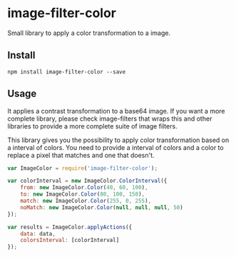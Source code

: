 # image-filter-color

Small library to apply a color transformation to a image.

## Install

```
npm install image-filter-color --save
```

## Usage
It applies a contrast transformation to a base64 image. If you want a more complete library, please check image-filters that wraps this and other libraries to provide a more complete suite of image filters.

This library gives you the possibility to apply color transformation based on a interval of colors. You need to provide a interval of colors and a color to replace a pixel that matches and one that doesn't.

```js
var ImageColor = require('image-filter-color');

var colorInterval = new ImageColor.ColorInterval({
    from: new ImageColor.Color(40, 60, 100),
    to: new ImageColor.Color(80, 100, 150),
    match: new ImageColor.Color(255, 0, 255),
    noMatch: new ImageColor.Color(null, null, null, 50)
});

var results = ImageColor.applyActions({
    data: data,
    colorsInterval: [colorInterval]
});
```
